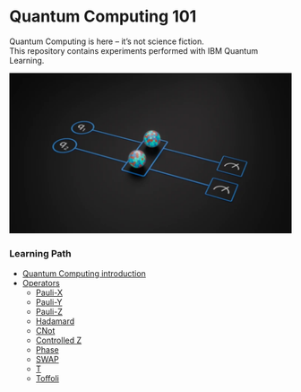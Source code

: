 # Quantum Computing 101
Quantum Computing is here – it’s not science fiction. <br>
This repository contains experiments performed with IBM Quantum Learning.

<div align="center">
    <img src="https://github.com/mariocuomo/QuantumComputing101/blob/main/img/q1q2.png" width="800">
</div>

### Learning Path
- [Quantum Computing introduction](https://github.com/mariocuomo/QuantumComputing101/tree/main/intro)
- [Operators](https://github.com/mariocuomo/QuantumComputing101/tree/main/operators)
    - [Pauli-X](https://github.com/mariocuomo/QuantumComputing101/tree/main/operators/Pauli-X)
    - [Pauli-Y](https://github.com/mariocuomo/QuantumComputing101/tree/main/operators/Pauli-Y)
    - [Pauli-Z](https://github.com/mariocuomo/QuantumComputing101/tree/main/operators/Pauli-Z)
    - [Hadamard](https://github.com/mariocuomo/QuantumComputing101/tree/main/operators/Hadamard)
    - [CNot](https://github.com/mariocuomo/QuantumComputing101/tree/main/operators/CNot)
    - [Controlled Z](https://github.com/mariocuomo/QuantumComputing101/tree/main/operators/Controlled%20Z)
    - [Phase](https://github.com/mariocuomo/QuantumComputing101/tree/main/operators/Phase)
    - [SWAP](https://github.com/mariocuomo/QuantumComputing101/tree/main/operators/SWAP)
    - [T](https://github.com/mariocuomo/QuantumComputing101/tree/main/operators/T)
    - [Toffoli](https://github.com/mariocuomo/QuantumComputing101/tree/main/operators/Toffoli)
